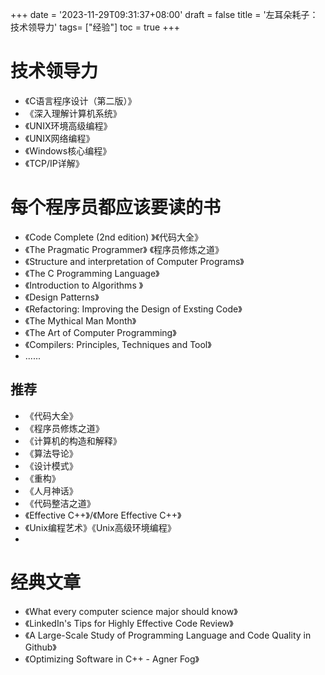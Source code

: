 +++
date = '2023-11-29T09:31:37+08:00'
draft = false
title = '左耳朵耗子：技术领导力'
tags= ["经验"]
toc = true
+++

# 技术领导力
- 《C语言程序设计（第二版）》
- 《深入理解计算机系统》
- 《UNIX环境高级编程》
- 《UNIX网络编程》
- 《Windows核心编程》
- 《TCP/IP详解》
# 每个程序员都应该要读的书
- 《Code Complete (2nd edition) 》《代码大全》
- 《The Pragmatic Programmer》 《程序员修炼之道》
- 《Structure and interpretation of Computer Programs》
- 《The C Programming Language》
- 《Introduction to Algorithms 》
- 《Design Patterns》
- 《Refactoring: Improving the Design of Exsting Code》
- 《The Mythical Man Month》
- 《The Art of Computer Programming》
- 《Compilers: Principles, Techniques and Tool》
- ......

## 推荐
- 《代码大全》
- 《程序员修炼之道》
- 《计算机的构造和解释》
- 《算法导论》
- 《设计模式》
- 《重构》
- 《人月神话》
- 《代码整洁之道》
- 《Effective C++》/《More Effective C++》
- 《Unix编程艺术》《Unix高级环境编程》
-


# 经典文章
- 《What every computer science major should know》
- 《LinkedIn's Tips for Highly Effective Code Review》
- 《A Large-Scale Study of Programming Language and Code Quality in Github》
- 《Optimizing Software in C++ - Agner Fog》
